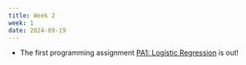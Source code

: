 ```yaml
---
title: Week 2
week: 1
date: 2024-09-19
---
```


- The first programming assignment [PA1: Logistic Regression](/assignments/pa1-logistic-regression) is out!
